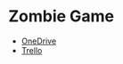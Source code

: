 # Zombie Game

* [OneDrive](https://hogeschoolutrecht-my.sharepoint.com/:f:/g/personal/nicky_hagens_student_hu_nl/EgIDR-gCgPxHq1xc9gh8vXoBJUYMzyNiaNs0RPFJYWlhXQ?e=5%3aFbrEwN&at=9)
* [Trello](https://trello.com/b/tcpV4Zjo/v2thga-2020)
